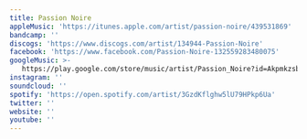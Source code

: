 ```yaml
---
title: Passion Noire
appleMusic: 'https://itunes.apple.com/artist/passion-noire/439531869'
bandcamp: ''
discogs: 'https://www.discogs.com/artist/134944-Passion-Noire'
facebook: 'https://www.facebook.com/Passion-Noire-132559283480075'
googleMusic: >-
   https://play.google.com/store/music/artist/Passion_Noire?id=Akpmkzsbm762z32v5wexlgreruq
instagram: ''
soundcloud: ''
spotify: 'https://open.spotify.com/artist/3GzdKflghw5lU79HPkp6Ua'
twitter: ''
website: ''
youtube: ''
---
```


